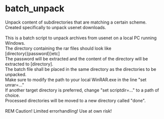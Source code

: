 # batch_unpack
Unpack content of subdirectories that are matching a certain scheme.\
Created specifically to unpack usenet downloads.\
\
This is a batch script to unpack archives from usenet on a local PC running Windows.\
The directory containing the rar files should look like [directory{{password}}etc]\
The password will be extracted and the content of the directory will be extracted to [directory].\
The batch file shall be placed in the same directory as the directories to be unpacked.\
Make sure to modify the path to your local WinRAR.exe in the line "set unrar=..."\
If another target directory is preferred, change "set scriptdir=..." to a path of choice.\
Processed directories will be moved to a new directory called "done".\
\
REM Caution! Limited errorhandling! Use at own risk!

